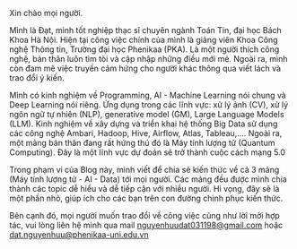 Xin chào mọi người.

Mình là Đạt, mình tốt nghiệp thạc sĩ chuyên ngành Toán Tin, đại học Bách Khoa Hà Nội. Hiện tại công việc chính của mình là giảng viên Khoa Công nghệ Thông tin, Trường đại học Phenikaa (PKA). Là một người thích công nghệ, bản thân luôn tìm tòi và cập nhập những điều mới mẻ. Ngoài ra, mình còn đam mê việc truyền cảm hứng cho người khác thông qua viết lách và trao đổi ý kiến.

Mình có kinh nghiệm về Programming, AI - Machine Learning nói chung và Deep Learning nói riêng. Ứng dụng trong các lĩnh vực: xử lý ảnh (CV), xử lý ngôn ngữ tự nhiên (NLP), generative model (GM), Large Language Models (LLM). Kinh nghiệm về xây dựng và triển khai hệ thống Big Data sử dụng các công nghệ Ambari, Hadoop, Hive, Airflow, Atlas, Tableau,.... Ngoài ra, một mảng bản thân đang rất hứng thú đó là Máy tính lượng tử (Quantum Computing). Đây là một lĩnh vực dự đoán sẽ trở thành cuộc cách mạng 5.0

Trong phạm vi của Blog này, mình viết để chia sẻ kiến thức về cả 3 mảng (Máy tính lượng tử - AI - Data) tới mọi người. Các mảng đều được mình chia thành các topic dễ hiểu và dễ tiếp cận với nhiều người. Hi vọng, đây sẽ là một phần nhỏ, giúp ích cho các bạn trên con đường chinh phục kiến thức.

Bên cạnh đó, mọi người muốn trao đổi về công việc cũng như lời mời hợp tác, vui lòng liên hệ mình qua mail nguyenhuudat031198@gmail.com hoặc dat.nguyenhuu@phenikaa-uni.edu.vn

